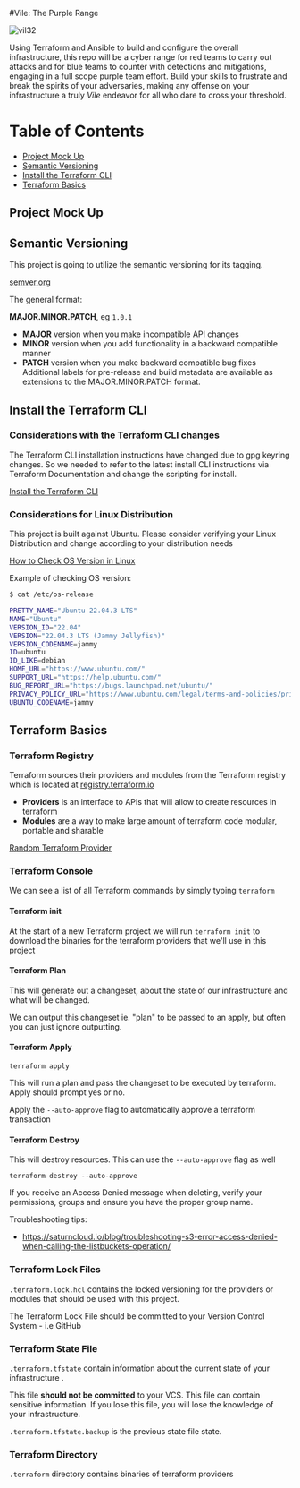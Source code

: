 #Vile: The Purple Range

![vil32](https://github.com/datboyblu3/TheA02Counter/assets/95729902/365eb105-fc8c-44f9-b91d-f531eaea60f3)

Using Terraform and Ansible to build and configure the overall infrastructure, this repo will be a cyber range for red teams to carry out attacks and for blue teams to counter with detections and mitigations, engaging in a full scope purple team effort. Build your skills to frustrate and break the spirits of your adversaries, making any offense on your infrastructure a truly *Vile* endeavor for all who dare to cross your threshold.

# Table of Contents

- [Project Mock Up](#project-mock-up)
- [Semantic Versioning](#semantic-versioning)
- [Install the Terraform CLI](#install-the-terraform-cli)
- [Terraform Basics](#terraform-basics)


## Project Mock Up


## Semantic Versioning

This project is going to utilize the semantic versioning for its tagging.

[semver.org](https://semver.org/)

The general format: 

**MAJOR.MINOR.PATCH**, eg `1.0.1`

- **MAJOR** version when you make incompatible API changes
- **MINOR** version when you add functionality in a backward compatible manner
- **PATCH** version when you make backward compatible bug fixes
Additional labels for pre-release and build metadata are available as extensions to the MAJOR.MINOR.PATCH format.

## Install the Terraform CLI

### Considerations with the Terraform CLI changes
The Terraform CLI installation instructions have changed due to gpg keyring changes. So we needed to refer to the latest install CLI instructions via Terraform Documentation and change the scripting for install.

[Install the Terraform CLI](https://developer.hashicorp.com/terraform/tutorials/aws-get-started/install-cli)

### Considerations for Linux Distribution

This project is built against Ubuntu. Please consider verifying your Linux Distribution and change according to your distribution needs

[How to Check OS Version in Linux](
https://www.cyberciti.biz/faq/how-to-check-os-version-in-linux-command-line/
)

Example of checking OS version:
```bash
$ cat /etc/os-release

PRETTY_NAME="Ubuntu 22.04.3 LTS"
NAME="Ubuntu"
VERSION_ID="22.04"
VERSION="22.04.3 LTS (Jammy Jellyfish)"
VERSION_CODENAME=jammy
ID=ubuntu
ID_LIKE=debian
HOME_URL="https://www.ubuntu.com/"
SUPPORT_URL="https://help.ubuntu.com/"
BUG_REPORT_URL="https://bugs.launchpad.net/ubuntu/"
PRIVACY_POLICY_URL="https://www.ubuntu.com/legal/terms-and-policies/privacy-policy"
UBUNTU_CODENAME=jammy
```

## Terraform Basics

### Terraform Registry

Terraform sources their providers and modules from the Terraform registry which is located at [registry.terraform.io](https://registry.terraform.io)

- **Providers** is an interface to APIs that will allow to create resources in terraform
- **Modules** are a way to make large amount of terraform code modular, portable and sharable

[Random Terraform Provider](https://registry.terraform.io/providers/hashicorp/random/)
### Terraform Console

We can see a list of all Terraform commands by simply typing `terraform`

#### Terraform init

At the start of a new Terraform project we will run `terraform init` to download the binaries for the terraform providers
that we'll use in this project

#### Terraform Plan

This will generate out a changeset, about the state of our infrastructure and what will be changed.

We can output this changeset ie. "plan" to be passed to an apply, but often you can just ignore outputting.

#### Terraform Apply

`terraform apply`

This will run a plan and pass the changeset to be executed by terraform. Apply should prompt yes or no.

Apply the `--auto-approve` flag to automatically approve a terraform transaction

#### Terraform Destroy

This will destroy resources. This can use the `--auto-approve` flag as well
```
terraform destroy --auto-approve
```

If you receive an Access Denied message when deleting, verify your permissions, groups and ensure you have the proper group name.

Troubleshooting tips:
- https://saturncloud.io/blog/troubleshooting-s3-error-access-denied-when-calling-the-listbuckets-operation/

### Terraform Lock Files

`.terraform.lock.hcl` contains the locked versioning for the providers or modules that should be used
with this project.

The Terraform Lock File should be committed to your Version Control System - i.e GitHub

### Terraform State File

`.terraform.tfstate` contain information about the current state of your infrastructure .

This file **should not be committed** to your VCS. This file can contain sensitive information.
If you lose this file, you will lose the knowledge of your infrastructure. 

`.terraform.tfstate.backup` is the previous state file state.

### Terraform Directory

`.terraform` directory contains binaries of terraform providers
